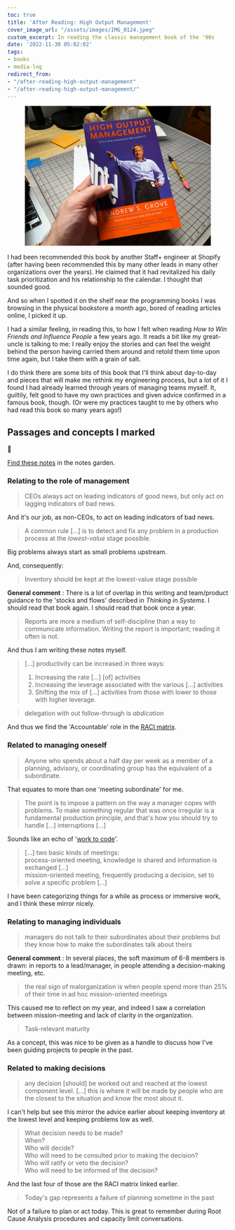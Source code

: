 ```yaml
---
toc: true
title: 'After Reading: High Output Management'
cover_image_url: "/assets/images/IMG_0124.jpeg"
custom_excerpt: In reading the classic management book of the '90s
date: '2022-11-30 05:02:02'
tags:
- books
- media-log
redirect_from:
- "/after-reading-high-output-management"
- "/after-reading-high-output-management/"
---
```


<figure class="kg-card kg-image-card"><img src="/assets/images/IMG_0124.jpeg" /></figure>

I had been recommended this book by another Staff+ engineer at Shopify (after having been recommended this by many other leads in many other organizations over the years). He claimed that it had revitalized his daily task prioritization and his relationship to the calendar. I thought that sounded good.

And so when I spotted it on the shelf near the programming books I was browsing in the physical bookstore a month ago, bored of reading articles online, I picked it up.

I had a similar feeling, in reading this, to how I felt when reading _How to Win Friends and Influence People_ a few years ago. It reads a bit like my great-uncle is talking to me: I really enjoy the stories and can feel the weight behind the person having carried them around and retold them time upon time again, but I take them with a grain of salt.

I do think there are some bits of this book that I'll think about day-to-day and pieces that will make me rethink my engineering process, but a lot of it I found I had already learned through years of managing teams myself. It, guiltily, felt good to have my own practices and given advice confirmed in a famous book, though. (Or were my practices taught to me by others who had read this book so many years ago!)

## Passages and concepts I marked

🍃

[Find these notes](https://notes.joshbeckman.org/tags/#books-24551396) in the notes garden.

### Relating to the role of management

> CEOs always act on leading indicators of good news, but only act on lagging indicators of bad news.

And it's our job, as non-CEOs, to act on leading indicators of bad news.

> A common rule [...] is to detect and fix any problem in a production process at the _lowest-value_ stage possible.

Big problems always start as small problems upstream.

And, consequently:

> Inventory should be kept at the lowest-value stage possible

**General comment** : There is a lot of overlap in this writing and team/product guidance to the 'stocks and flows' described in _Thinking in Systems_. I should read that book again. I should read that book once a year.

> Reports are more a medium of self-discipline than a way to communicate information. Writing the report is important; reading it often is not.

And thus I am writing these notes myself.

> [...] productivity can be increased in three ways:  
> 1. Increasing the rate [...] [of] activities  
> 2. Increasing the leverage associated with the various [...] activities  
> 3. Shifting the mix of [...] activities from those with lower to those with higher leverage.

> delegation with out follow-through is _abdication_

And thus we find the 'Accountable' role in the [RACI matrix](https://www.forbes.com/advisor/business/raci-chart/).

### Related to managing oneself

> Anyone who spends about a half day per week as a member of a planning, advisory, or coordinating group has the equivalent of a subordinate.

That equates to more than one 'meeting subordinate' for me.

> The point is to impose a pattern on the way a manager copes with problems. To make something regular that was once irregular is a fundamental production principle, and that's how you should try to handle [...] interruptions [...]

Sounds like an echo of '[work to code](https://vimeo.com/34901903)'.

> [...] two basic kinds of meetings:  
> process-oriented meeting, knowledge is shared and information is exchanged [...]  
> mission-oriented meeting, frequently producing a decision, set to solve a specific problem [...]

I have been categorizing things for a while as process or immersive work, and I think these mirror nicely.

### Relating to managing individuals

> managers do not talk to their subordinates about their problems but they know how to make the subordinates talk about theirs

**General comment** : In several places, the soft maximum of 6-8 members is drawn: in reports to a lead/manager, in people attending a decision-making meeting, etc.

> the real sign of malorganization is when people spend more than 25% of their time in ad hoc mission-oriented meetings

This caused me to reflect on my year, and indeed I saw a correlation between mission-meeting and lack of clarity in the organization.

> Task-relevant maturity

As a concept, this was nice to be given as a handle to discuss how I've been guiding projects to people in the past.

### Related to making decisions

> any decision [should] be worked out and reached at the lowest component level. [...] this is where it will be made by people who are the closest to the situation and know the most about it.

I can't help but see this mirror the advice earlier about keeping inventory at the lowest level and keeping problems low as well.

> What decision needs to be made?  
> When?  
> Who will decide?  
> Who will need to be consulted prior to making the decision?  
> Who will ratify or veto the decision?  
> Who will need to be informed of the decision?

And the last four of those are the RACI matrix linked earlier.

> Today's gap represents a failure of planning sometime in the past

Not of a failure to plan or act today. This is great to remember during Root Cause Analysis procedures and capacity limit conversations.

